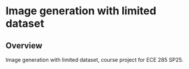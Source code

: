# Image generation with limited dataset

## Overview

Image generation with limited dataset, course project for ECE 285 SP25.



